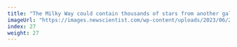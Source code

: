 ```yaml
---
title: "The Milky Way could contain thousands of stars from another galaxy"
imageUrl: "https://images.newscientist.com/wp-content/uploads/2023/06/20154455/SEI_160970373.jpg?width=600"
index: 27
weight: 27
---
```

